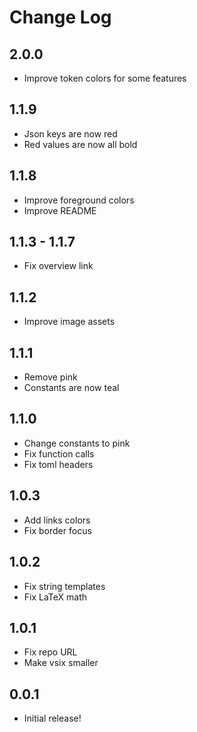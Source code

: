 # Change Log

## 2.0.0

- Improve token colors for some features

## 1.1.9

- Json keys are now red
- Red values are now all bold

## 1.1.8

- Improve foreground colors
- Improve README

## 1.1.3 - 1.1.7

- Fix overview link

## 1.1.2

- Improve image assets

## 1.1.1

- Remove pink
- Constants are now teal

## 1.1.0

- Change constants to pink
- Fix function calls
- Fix toml headers

## 1.0.3

- Add links colors
- Fix border focus

## 1.0.2

- Fix string templates
- Fix LaTeX math

## 1.0.1

- Fix repo URL
- Make vsix smaller

## 0.0.1

- Initial release!
